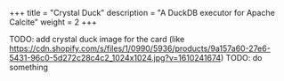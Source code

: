 +++
title = "Crystal Duck"
description = "A DuckDB executor for Apache Calcite"
weight = 2
+++

TODO: add crystal duck image for the card (like https://cdn.shopify.com/s/files/1/0990/5936/products/9a157a60-27e6-5431-96c0-5d272c28c4c2_1024x1024.jpg?v=1610241674) 
TODO: do something